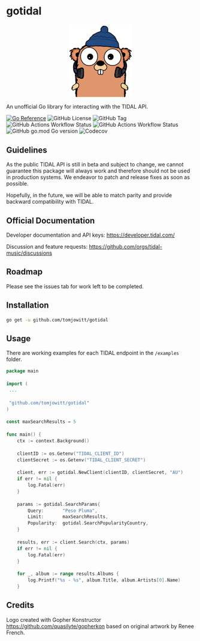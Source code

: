 # gotidal

<p align="center" width="100%">
    <img width="33%" src="assets/gotidal.png">
</p>

An unofficial Go library for interacting with the TIDAL API.

[![Go Reference](https://pkg.go.dev/badge/badge/.svg)](https://pkg.go.dev/github.com/tomjowitt/gotidal)
![GitHub License](https://img.shields.io/github/license/tomjowitt/gotidal)
![GitHub Tag](https://img.shields.io/github/v/tag/tomjowitt/gotidal)
![GitHub Actions Workflow Status](https://img.shields.io/github/actions/workflow/status/tomjowitt/gotidal/test.yml?label=tests)
![GitHub Actions Workflow Status](https://img.shields.io/github/actions/workflow/status/tomjowitt/gotidal/lint.yml?label=lint)
![GitHub go.mod Go version](https://img.shields.io/github/go-mod/go-version/tomjowitt/gotidal)
![Codecov](https://img.shields.io/codecov/c/github/tomjowitt/gotidal)

## Guidelines

As the public TIDAL API is still in beta and subject to change, we cannot guarantee this package will always work
and therefore should not be used in production systems. We endeavor to patch and release fixes as soon as possible.

Hopefully, in the future, we will be able to match parity and provide backward compatibility with TIDAL.

## Official Documentation

Developer documentation and API keys:
<https://developer.tidal.com/>

Discussion and feature requests:
<https://github.com/orgs/tidal-music/discussions>

## Roadmap

Please see the issues tab for work left to be completed.

## Installation

```bash
go get -u github.com/tomjowitt/gotidal
```

## Usage

There are working examples for each TIDAL endpoint in the `/examples` folder.

```go
package main

import (
 ...

 "github.com/tomjowitt/gotidal"
)

const maxSearchResults = 5

func main() {
    ctx := context.Background()

    clientID := os.Getenv("TIDAL_CLIENT_ID")
    clientSecret := os.Getenv("TIDAL_CLIENT_SECRET")

    client, err := gotidal.NewClient(clientID, clientSecret, "AU")
    if err != nil {
        log.Fatal(err)
    }

    params := gotidal.SearchParams{
        Query:       "Peso Pluma",
        Limit:       maxSearchResults,
        Popularity:  gotidal.SearchPopularityCountry,
    }

    results, err := client.Search(ctx, params)
    if err != nil {
        log.Fatal(err)
    }

    for _, album := range results.Albums {
        log.Printf("%s - %s", album.Title, album.Artists[0].Name)
    }
```

## Credits

Logo created with Gopher Konstructor <https://github.com/quasilyte/gopherkon> based on original artwork
by Renee French.
